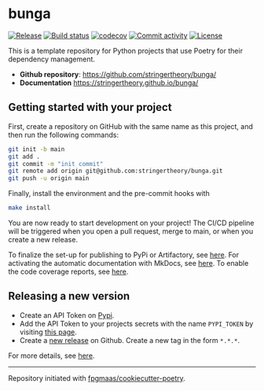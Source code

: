 # bunga

[![Release](https://img.shields.io/github/v/release/stringertheory/bunga)](https://img.shields.io/github/v/release/stringertheory/bunga)
[![Build status](https://img.shields.io/github/actions/workflow/status/stringertheory/bunga/main.yml?branch=main)](https://github.com/stringertheory/bunga/actions/workflows/main.yml?query=branch%3Amain)
[![codecov](https://codecov.io/gh/stringertheory/bunga/branch/main/graph/badge.svg)](https://codecov.io/gh/stringertheory/bunga)
[![Commit activity](https://img.shields.io/github/commit-activity/m/stringertheory/bunga)](https://img.shields.io/github/commit-activity/m/stringertheory/bunga)
[![License](https://img.shields.io/github/license/stringertheory/bunga)](https://img.shields.io/github/license/stringertheory/bunga)

This is a template repository for Python projects that use Poetry for their dependency management.

- **Github repository**: <https://github.com/stringertheory/bunga/>
- **Documentation** <https://stringertheory.github.io/bunga/>

## Getting started with your project

First, create a repository on GitHub with the same name as this project, and then run the following commands:

``` bash
git init -b main
git add .
git commit -m "init commit"
git remote add origin git@github.com:stringertheory/bunga.git
git push -u origin main
```

Finally, install the environment and the pre-commit hooks with 

```bash
make install
```

You are now ready to start development on your project! The CI/CD
pipeline will be triggered when you open a pull request, merge to main,
or when you create a new release.

To finalize the set-up for publishing to PyPi or Artifactory, see
[here](https://fpgmaas.github.io/cookiecutter-poetry/features/publishing/#set-up-for-pypi).
For activating the automatic documentation with MkDocs, see
[here](https://fpgmaas.github.io/cookiecutter-poetry/features/mkdocs/#enabling-the-documentation-on-github).
To enable the code coverage reports, see [here](https://fpgmaas.github.io/cookiecutter-poetry/features/codecov/).

## Releasing a new version

- Create an API Token on [Pypi](https://pypi.org/).
- Add the API Token to your projects secrets with the name `PYPI_TOKEN` by visiting 
[this page](https://github.com/stringertheory/bunga/settings/secrets/actions/new).
- Create a [new release](https://github.com/stringertheory/bunga/releases/new) on Github. 
Create a new tag in the form ``*.*.*``.

For more details, see [here](https://fpgmaas.github.io/cookiecutter-poetry/features/cicd/#how-to-trigger-a-release).

---

Repository initiated with [fpgmaas/cookiecutter-poetry](https://github.com/fpgmaas/cookiecutter-poetry).